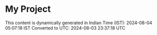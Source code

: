# My Project

This content is dynamically generated in Indian Time (IST): 2024-08-04 05:07:18 IST
Converted to UTC: 2024-08-03 23:37:18 UTC
